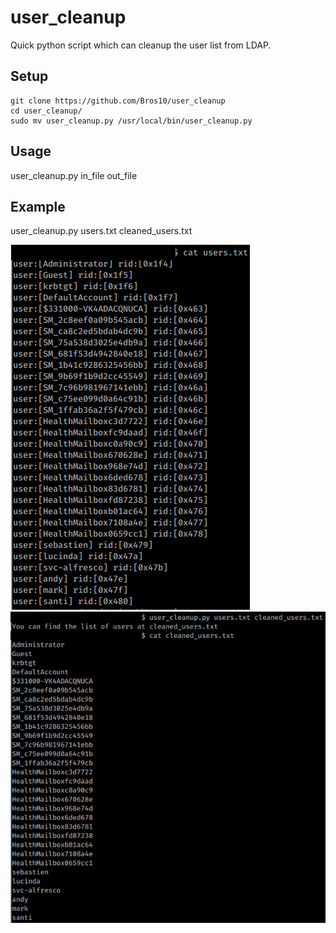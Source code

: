 # user_cleanup
Quick python script which can cleanup the user list from LDAP.

## Setup
```console
git clone https://github.com/Bros10/user_cleanup
cd user_cleanup/
sudo mv user_cleanup.py /usr/local/bin/user_cleanup.py 
```

## Usage 
user_cleanup.py in_file out_file

## Example
user_cleanup.py users.txt cleaned_users.txt

 ![Image](/images/users.png)
 ![Image](/images/cleaned_users.png)
 
 
 

